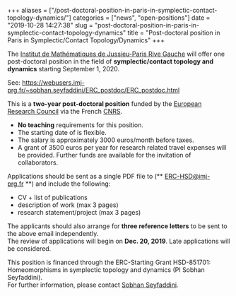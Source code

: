 +++
aliases = ["/post-doctoral-position-in-paris-in-symplectic-contact-topology-dynamics/"]
categories = ["news", "open-positions"]
date = "2019-10-28 14:27:38"
slug = "post-doctoral-position-in-paris-in-symplectic-contact-topology-dynamics"
title = "Post-doctoral position in Paris in Symplectic/Contact Topology/Dynamics"
+++

The [Institut de Mathématiques de Jussieu-Paris Rive
Gauche](https://www.imj-prg.fr/) will offer one post-doctoral position
in the field of **symplectic/contact topology and dynamics** starting
September 1, 2020.

See:
<https://webusers.imj-prg.fr/~sobhan.seyfaddini/ERC_postdoc/ERC_postdoc.html>

This is a **two-year post-doctoral position** funded by the [European
Research Council](http://erc.europa.eu/) via the
French [CNRS](http://www.cnrs.fr/index.php).

-   **No teaching** requirements for this position.
-   The starting date of is flexible.
-   The salary is approximately 3000 euros/month before taxes.
-   A grant of 3500 euros per year for research related travel expenses
    will be provided. Further funds are available for the invitation of
    collaborators.

Applications should be sent as a single PDF file to
(** ERC-HSD@imj-prg.fr **) and include the following:

-   CV + list of publications  
-   description of work (max 3 pages)  
-   research statement/project (max 3 pages)

The applicants should also arrange for **three reference letters** to be
sent to the above email independently.  
The review of applications will begin on **Dec. 20, 2019**. Late
applications will be considered.

This position is financed through the ERC-Starting Grant HSD-851701:
Homeomorphisms in symplectic topology and dynamics (PI Sobhan
Seyfaddini).  
For further information, please contact [Sobhan
Seyfaddini](https://webusers.imj-prg.fr/~sobhan.seyfaddini/).  

